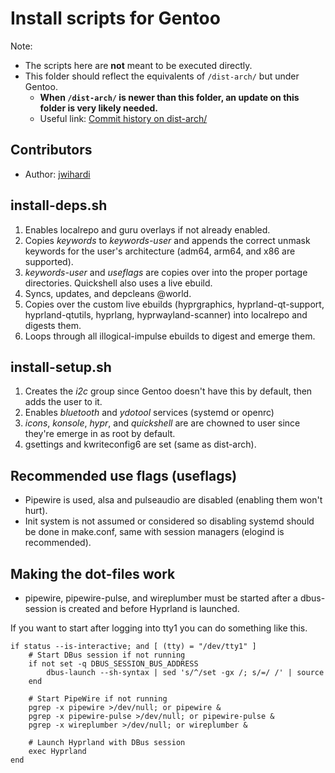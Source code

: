 # Install scripts for Gentoo

Note:
- The scripts here are **not** meant to be executed directly.
- This folder should reflect the equivalents of `/dist-arch/` but under Gentoo.
  - **When `/dist-arch/` is newer than this folder, an update on this folder is very likely needed.**
  - Useful link: [Commit history on dist-arch/](https://github.com/end-4/dots-hyprland/commits/main/dist-arch)

## Contributors
- Author: [jwihardi](https://github.com/jwihardi)


## install-deps.sh
1. Enables localrepo and guru overlays if not already enabled.
2. Copies _keywords_ to _keywords-user_ and appends the correct unmask keywords for the user's architecture (adm64, arm64, and x86 are supported).
3. _keywords-user_ and _useflags_ are copies over into the proper portage directories. Quickshell also uses a live ebuild.
4. Syncs, updates, and depcleans @world.
5. Copies over the custom live ebuilds (hyprgraphics, hyprland-qt-support, hyprland-qtutils, hyprlang, hyprwayland-scanner) into localrepo and digests them.
6. Loops through all illogical-impulse ebuilds to digest and emerge them.

## install-setup.sh
1. Creates the _i2c_ group since Gentoo doesn't have this by default, then adds the user to it.
2. Enables _bluetooth_ and _ydotool_ services (systemd or openrc)
3. _icons_, _konsole_, _hypr_, and _quickshell_ are are chowned to user since they're emerge in as root by default.
4. gsettings and kwriteconfig6 are set (same as dist-arch).

## Recommended use flags (useflags)
- Pipewire is used, alsa and pulseaudio are disabled (enabling them won't hurt).
- Init system is not assumed or considered so disabling systemd should be done in make.conf, same with session managers (elogind is recommended).

## Making the dot-files work
- pipewire, pipewire-pulse, and wireplumber must be started after a dbus-session is created and before Hyprland is launched.

If you want to start after logging into tty1 you can do something like this.
```fish
if status --is-interactive; and [ (tty) = "/dev/tty1" ]
    # Start DBus session if not running
    if not set -q DBUS_SESSION_BUS_ADDRESS
        dbus-launch --sh-syntax | sed 's/^/set -gx /; s/=/ /' | source
    end

    # Start PipeWire if not running
    pgrep -x pipewire >/dev/null; or pipewire &
    pgrep -x pipewire-pulse >/dev/null; or pipewire-pulse &
    pgrep -x wireplumber >/dev/null; or wireplumber &

    # Launch Hyprland with DBus session
    exec Hyprland
end
```
